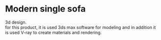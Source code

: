 # Modern single sofa
3d design.   
for this product, it is used 3ds max software for modeling and in addition it is used V-ray to create materials and rendering.
